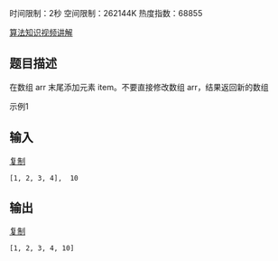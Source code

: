 时间限制：2秒 空间限制：262144K 热度指数：68855

[ 算法知识视频讲解](https://www.nowcoder.com/courses/semester/2018algorithm-higher)

## 题目描述

在数组 arr 末尾添加元素 item。不要直接修改数组 arr，结果返回新的数组

示例1

## 输入

[复制](javascript:void(0);)

```
[1, 2, 3, 4],  10
```

## 输出

[复制](javascript:void(0);)

```
[1, 2, 3, 4, 10]
```
